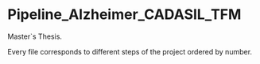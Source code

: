 # Pipeline_Alzheimer_CADASIL_TFM
Master`s Thesis.

Every file corresponds to different steps of the project ordered by number. 
